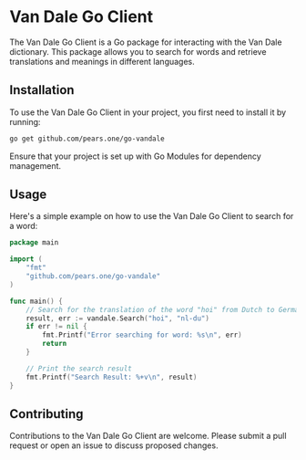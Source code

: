# Van Dale Go Client

The Van Dale Go Client is a Go package for interacting with the Van Dale dictionary. This package allows you to search for words and retrieve translations and meanings in different languages.

## Installation

To use the Van Dale Go Client in your project, you first need to install it by running:

```bash
go get github.com/pears.one/go-vandale
```

Ensure that your project is set up with Go Modules for dependency management.

## Usage

Here's a simple example on how to use the Van Dale Go Client to search for a word:

```go
package main

import (
    "fmt"
    "github.com/pears.one/go-vandale"
)

func main() {
    // Search for the translation of the word "hoi" from Dutch to German
    result, err := vandale.Search("hoi", "nl-du")
    if err != nil {
        fmt.Printf("Error searching for word: %s\n", err)
        return
    }

    // Print the search result
    fmt.Printf("Search Result: %+v\n", result)
}
```

## Contributing

Contributions to the Van Dale Go Client are welcome. Please submit a pull request or open an issue to discuss proposed changes.
